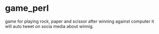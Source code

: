# game_perl
game for playing rock, paper and scissor
after winning against computer it will auto tweet on socia media about winnig.

